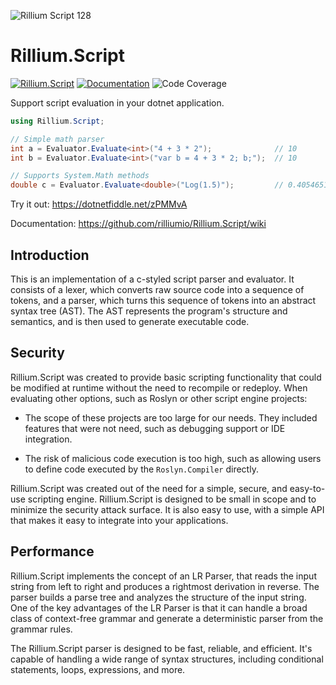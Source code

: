 
![Rillium Script 128](https://github.com/rilliumio/Rillium.Script/assets/126918909/630d8811-7647-4969-bc64-92204658bb53) 
# Rillium.Script
[![Rillium.Script](https://img.shields.io/nuget/v/Rillium.Script.svg?color=blue)](https://www.nuget.org/packages/Rillium.Script)
[![Documentation](https://img.shields.io/badge/wiki-documentation-forestgreen)](https://github.com/rilliumio/Rillium.Script/wiki)
![Code Coverage](https://img.shields.io/badge/Code%20Coverage-96%25-forestgreen?style=flat)

Support script evaluation in your dotnet application.
```cs
using Rillium.Script;

// Simple math parser
int a = Evaluator.Evaluate<int>("4 + 3 * 2");              // 10
int b = Evaluator.Evaluate<int>("var b = 4 + 3 * 2; b;");  // 10

// Supports System.Math methods
double c = Evaluator.Evaluate<double>("Log(1.5)");         // 0.4054651081081644
```

Try it out: https://dotnetfiddle.net/zPMMvA

Documentation: https://github.com/rilliumio/Rillium.Script/wiki

## Introduction
This is an implementation of a c-styled script parser and evaluator. It consists of a lexer, which converts raw source code into a sequence of tokens, and a parser, which turns this sequence of tokens into an abstract syntax tree (AST). The AST represents the program's structure and semantics, and is then used to generate executable code.

## Security 
Rillium.Script was created to provide basic scripting functionality that could be modified at runtime without the need to recompile or redeploy. When evaluating other options, such as Roslyn or other script engine projects:

* The scope of these projects are too large for our needs. They included features that were not need, such as debugging support or IDE integration.

* The risk of malicious code execution is too high, such as allowing users to define code executed by the `Roslyn.Compiler` directly.

Rillium.Script was created out of the need for a simple, secure, and easy-to-use scripting engine. Rillium.Script is designed to be small in scope and to minimize the security attack surface. It is also easy to use, with a simple API that makes it easy to integrate into your applications.

## Performance

Rillium.Script implements the concept of an LR Parser, that reads the input string from left to right and produces a rightmost derivation in reverse. The parser builds a parse tree and analyzes the structure of the input string. One of the key advantages of the LR Parser is that it can handle a broad class of context-free grammar and generate a deterministic parser from the grammar rules.

The Rillium.Script parser is designed to be fast, reliable, and efficient. It's capable of handling a wide range of syntax structures, including conditional statements, loops, expressions, and more.
